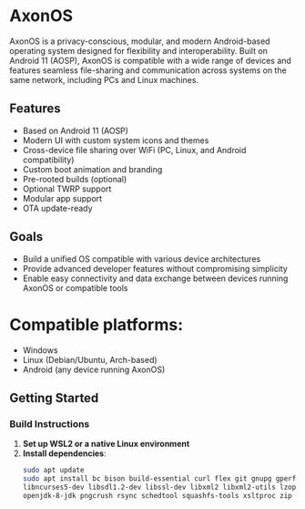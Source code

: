 # AxonOS

AxonOS is a privacy-conscious, modular, and modern Android-based operating system designed for flexibility and interoperability. Built on Android 11 (AOSP), AxonOS is compatible with a wide range of devices and features seamless file-sharing and communication across systems on the same network, including PCs and Linux machines.

## Features

- Based on Android 11 (AOSP)
- Modern UI with custom system icons and themes
- Cross-device file sharing over WiFi (PC, Linux, and Android compatibility)
- Custom boot animation and branding
- Pre-rooted builds (optional)
- Optional TWRP support
- Modular app support
- OTA update-ready

## Goals

- Build a unified OS compatible with various device architectures
- Provide advanced developer features without compromising simplicity
- Enable easy connectivity and data exchange between devices running AxonOS or compatible tools

  
# Compatible platforms:
- Windows
- Linux (Debian/Ubuntu, Arch-based)
- Android (any device running AxonOS)

## Getting Started

### Build Instructions

1. **Set up WSL2 or a native Linux environment**
2. **Install dependencies**:
   ```bash
   sudo apt update
   sudo apt install bc bison build-essential curl flex git gnupg gperf \
   libncurses5-dev libsdl1.2-dev libssl-dev libxml2 libxml2-utils lzop \
   openjdk-8-jdk pngcrush rsync schedtool squashfs-tools xsltproc zip zlib1g-dev


